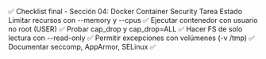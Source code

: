 ✅ Checklist final - Sección 04: Docker Container Security
Tarea	Estado
Limitar recursos con --memory y --cpus	✅
Ejecutar contenedor con usuario no root (USER)	✅
Probar cap_drop y cap_drop=ALL	✅
Hacer FS de solo lectura con --read-only	✅
Permitir excepciones con volúmenes (-v /tmp)	✅
Documentar seccomp, AppArmor, SELinux	✅